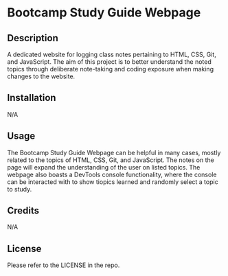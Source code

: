 # Bootcamp Study Guide Webpage

## Description

A dedicated website for logging class notes pertaining to HTML, CSS, Git, and JavaScript. The aim of this project is to better understand the noted topics through deliberate note-taking and coding exposure when making changes to the website. 

## Installation

N/A

## Usage

The Bootcamp Study Guide Webpage can be helpful in many cases, mostly related to the topics of HTML, CSS, Git, and JavaScript. The notes on the page will expand the understanding of the user on listed topics. The webpage also boasts a DevTools console functionality, where the console can be interacted with to show tiopics learned and randomly select a topic to study.

## Credits

N/A

## License

Please refer to the LICENSE in the repo.
